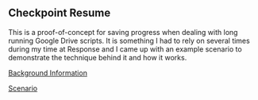 ## Checkpoint Resume
This is a proof-of-concept for saving progress when dealing with long running Google Drive scripts. It is something I had to rely on several times during my time at Response and I came up with an example scenario to demonstrate the technique behind it and how it works.

[Background Information](./pages/background.md)

[Scenario](./pages/scenario.md)
